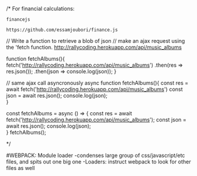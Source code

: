 

/*
For financial calculations:

	financejs

	https://github.com/essamjoubori/finance.js



// Write a function to retrieve a blob of json
// make an ajax request using the 'fetch function. 
http://rallycoding.herokuapp.com/api/music_albums

function fetchAlbums(){
	fetch('http://rallycoding.herokuapp.com/api/music_albums')
		.then(res => res.json()); 
		.then(json => console.log(json));
}

// same ajax call asyncronously 
async function fetchAlbums(){
	const res = await   fetch('http://rallycoding.herokuapp.com/api/music_albums')
	const json = await	res.json(); 
	console.log(json);	
}

const fetchAlbums = async () => {
	const res = await fetch('http://rallycoding.herokuapp.com/api/music_albums');
	const json = await res.json(); 
	console.log(json);	
}
fetchAlbums();



*/

#WEBPACK:
	Module loader
		-condenses large group of css/javascript/etc files, and spits out one big one 
		-Loaders:
			instruct webpack to look for other files as well 
